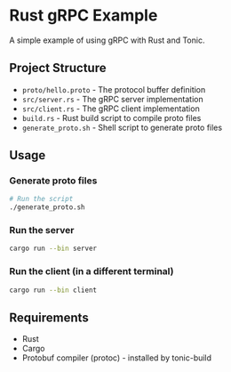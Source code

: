 # Rust gRPC Example

A simple example of using gRPC with Rust and Tonic.

## Project Structure

- `proto/hello.proto` - The protocol buffer definition
- `src/server.rs` - The gRPC server implementation
- `src/client.rs` - The gRPC client implementation
- `build.rs` - Rust build script to compile proto files
- `generate_proto.sh` - Shell script to generate proto files

## Usage

### Generate proto files

```bash
# Run the script
./generate_proto.sh
```

### Run the server

```bash
cargo run --bin server
```

### Run the client (in a different terminal)

```bash
cargo run --bin client
```

## Requirements

- Rust
- Cargo
- Protobuf compiler (protoc) - installed by tonic-build 